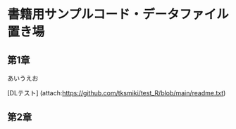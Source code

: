 # 書籍用サンプルコード・データファイル置き場

## 第1章
あいうえお

[DLテスト] (attach:https://github.com/tksmiki/test_R/blob/main/readme.txt)

## 第2章
